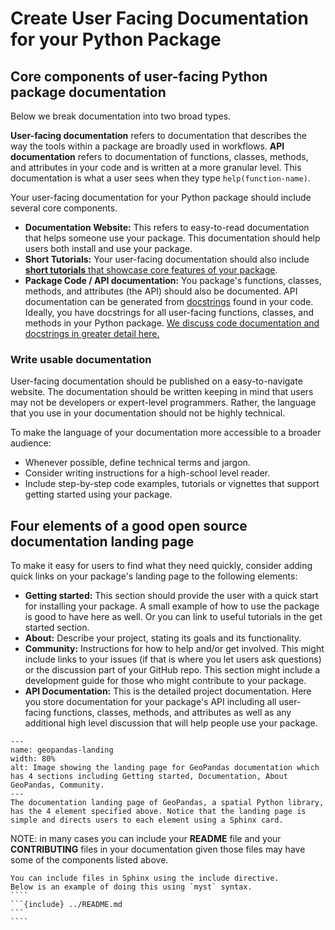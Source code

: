 # Create User Facing Documentation for your Python Package

<!-- ```{important}
## Quick takeaways: best practices

Your package:
* Should have a documentation website
* Should have all of its public (user-facing) functions and classes (the API) documented
* Should use numpy-style docstrings
* Documentation landing page should direct users to 4 core sections: get started, documentation content, about and community.
* Documentation should include short quick-start tutorials
``` -->

## Core components of user-facing Python package documentation
Below we break documentation into two broad types.

**User-facing documentation** refers to documentation that describes the way the
tools within a package are broadly used in workflows. **API documentation** refers
to documentation of functions, classes, methods, and attributes in your code and
is written at a more granular level. This documentation is what a user sees when
they type `help(function-name)`.

Your user-facing documentation for your Python package should include several
core components.

* **Documentation Website:** This refers to easy-to-read documentation that helps someone use your package. This documentation should help users both install and use your package.
* **Short Tutorials:** Your user-facing documentation should also include [**short tutorials** that showcase core features of your package](create-package-tutorials).
* **Package Code / API documentation:** You package's functions, classes, methods, and attributes (the API) should also be documented. API documentation can be generated from [docstrings](https://pandas.pydata.org/docs/development/contributing_docstring.html) found in your
code. Ideally, you have docstrings for all user-facing functions, classes, and methods in
your Python package. [We discuss code documentation and docstrings in greater detail here.](document-your-code-api-docstrings)

### Write usable documentation

User-facing documentation should be published on a
easy-to-navigate website. The documentation should be written keeping in mind that users may not be developers or expert-level programmers. Rather, the language
that you use in your documentation should not be
highly technical.

To make the language of your documentation more accessible
to a broader audience:

* Whenever possible, define technical terms and jargon.
* Consider writing instructions for a high-school level reader.
* Include step-by-step code examples, tutorials or vignettes that support getting started using your package.

## Four elements of a good open source documentation landing page

To make it easy for users to find what they need quickly,
consider adding quick links on your package's landing
page to the following elements:

* **Getting started:** This section should provide the user with a quick start for installing your package. A small example of how to use the package is good to have here as well. Or you can link to useful tutorials in the get started section.
* **About:** Describe your project,  stating its goals and its functionality.
* **Community:** Instructions for how to help and/or get involved. This might include links to your issues (if that is where you let users ask questions) or the discussion part of your GitHub repo. This section might include a development guide for those who might contribute to your package.
* **API Documentation:** This is the detailed project documentation. Here you store documentation for your package's API including all user-facing functions, classes, methods, and attributes as well as any additional high level discussion that will help people use your package.


```{figure} /images/geopandas-documentation-landing-page.png
---
name: geopandas-landing
width: 80%
alt: Image showing the landing page for GeoPandas documentation which has 4 sections including Getting started, Documentation, About GeoPandas, Community.
---
The documentation landing page of GeoPandas, a spatial Python library, has the 4 element specified above. Notice that the landing page is simple and directs users to each element using a Sphinx card.
```

NOTE: in many cases you can include your **README** file and your **CONTRIBUTING** files
in your documentation given those files may have some of the components listed above.

`````{tip}
You can include files in Sphinx using the include directive.
Below is an example of doing this using `myst` syntax.
````
```{include} ../README.md
```
````
`````

